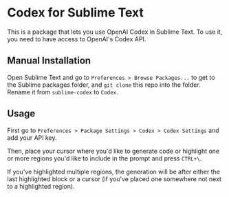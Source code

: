 # Codex for Sublime Text

This is a package that lets you use OpenAI Codex in Sublime Text. To use it, you need to have access to OpenAI's Codex API.

## Manual Installation

Open Sublime Text and go to `Preferences > Browse Packages...` to get to the Sublime packages folder, and `git clone` this repo into the folder. Rename it from `sublime-codex` to `Codex`.

## Usage

First go to `Preferences > Package Settings > Codex > Codex Settings` and add your API key.

Then, place your cursor where you'd like to generate code or highlight one or more regions you'd like to include in the prompt and press `CTRL+\`.

If you've highlighted multiple regions, the generation will be after either the last highlighted block or a cursor (if you've placed one somewhere not next to a highlighted region).


